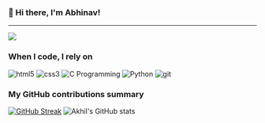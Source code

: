 ### 👋 Hi there, I'm Abhinav!

---

![](https://komarev.com/ghpvc/?username=Abhinav-P-G&color=fb4362)

<h3>When I code, I rely on</h3>
<p>
  <img alt="html5" src="https://img.shields.io/badge/-HTML5-E34F26?style=flat-square&logo=html5&logoColor=white" />
  <img alt="css3" src="https://img.shields.io/badge/-CSS3-264de4?style=flat-square&logo=css3&logoColor=white" />
  <!-- <img alt="Javascript" src="https://img.shields.io/badge/-javascript-f7df1c?style=flat-square&logo=javascript&logoColor=black" /> --!>
  <img alt="C Programming" src="https://img.shields.io/badge/-C-00599C?style=flat-square&logo=c&logoColor=white" />
  <img alt="Python" src="https://img.shields.io/badge/-Python-3776AB?style=flat-square&logo=python&logoColor=FFD43B" />
  <img alt="git" src="https://img.shields.io/badge/-Git-F05032?style=flat-square&logo=git&logoColor=white" />
</p>

<h3>My GitHub contributions summary</h3>

[![GitHub Streak](https://streak-stats.demolab.com/?user=Abhinav-P-G)](https://git.io/streak-stats)
![Akhil's GitHub stats](https://github-readme-stats.vercel.app/api?username=Abhinav-P-G&hide_border=true&show_icons=true&bg_color=151515&title_color=fb4362&icon_color=fb4362&text_bold=false&text_color=9e9e9e)

